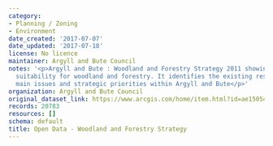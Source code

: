 ```yaml
---
category:
- Planning / Zoning
- Environment
date_created: '2017-07-07'
date_updated: '2017-07-18'
license: No licence
maintainer: Argyll and Bute Council
notes: '<p>Argyll and Bute : Woodland and Forestry Strategy 2011 showing indicative
  suitability for woodland and forestry. It identifies the existing resource, the
  main issues and strategic priorities within Argyll and Bute</p>'
organization: Argyll and Bute Council
original_dataset_link: https://www.arcgis.com/home/item.html?id=ae1505477b404eeea47854531a9a7887
records: 20783
resources: []
schema: default
title: Open Data - Woodland and Forestry Strategy
---
```

